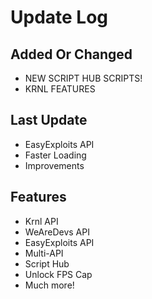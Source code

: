 # Update Log

## Added Or Changed

- NEW SCRIPT HUB SCRIPTS!
- KRNL FEATURES

## Last Update

- EasyExploits API
- Faster Loading
- Improvements

## Features

- Krnl API
- WeAreDevs API
- EasyExploits API
- Multi-API
- Script Hub
- Unlock FPS Cap
- Much more!
